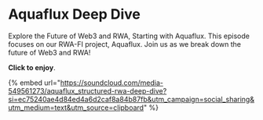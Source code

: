 # Aquaflux Deep Dive

Explore the Future of Web3 and RWA, Starting with Aquaflux. This episode focuses on our RWA-FI project, Aquaflux. Join us as we break down the future of Web3 and RWA!&#x20;

**Click to enjoy**.

{% embed url="https://soundcloud.com/media-549561273/aquaflux_structured-rwa-deep-dive?si=ec75240ae4d84ed4a6d2caf8a84b87fb&utm_campaign=social_sharing&utm_medium=text&utm_source=clipboard" %}
